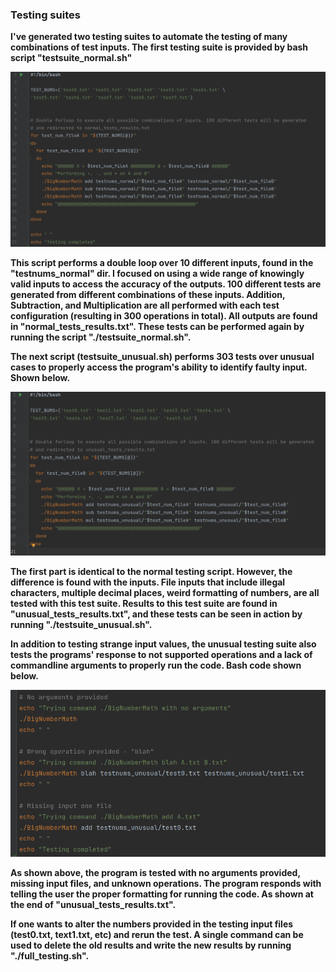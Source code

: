 ### Testing suites
**I've generated two testing suites to automate the testing of many combinations of test inputs.
The first testing suite is provided by bash script "testsuite_normal.sh"**

![testing1.png](testing1.png)

**This script performs a double loop over 10 different inputs, found in the "testnums_normal" dir.
I focused on using a wide range of knowingly valid inputs to access
the accuracy of the outputs. 100 different tests are generated from different combinations of these inputs. Addition, Subtraction, and 
Multiplication are all performed with each test configuration (resulting in 300 operations in total). 
All outputs are found in "normal_tests_results.txt". These tests can be performed again by running the script
"./testsuite_normal.sh".**


**The next script (testsuite_unusual.sh) performs 303 tests over unusual cases to properly access
the program's ability to identify faulty input. Shown below.**

![testing2.png](testing2.png)

**The first part is identical to the normal testing script. However, the difference is found with the inputs.
File inputs that include illegal characters, multiple decimal places, weird formatting of numbers, are all tested
with this test suite. Results to this test suite are found in "unusual_tests_results.txt", and these tests can be seen
in action by running "./testsuite_unusual.sh".**

**In addition to testing strange input values, the unusual testing suite also tests the programs' response
to not supported operations and a lack of commandline arguments to properly run the code. Bash code shown below.**

![testing3.png](testing3.png)

**As shown above, the program is tested with no arguments provided, missing input files, and unknown operations.
The program responds with telling the user the proper formatting for running the code. As shown at the end of 
"unusual_tests_results.txt".**

**If one wants to alter the numbers provided in the testing input files (test0.txt, text1.txt, etc) and rerun the test.
A single command can be used to delete the old results and write the new results by running "./full_testing.sh".**